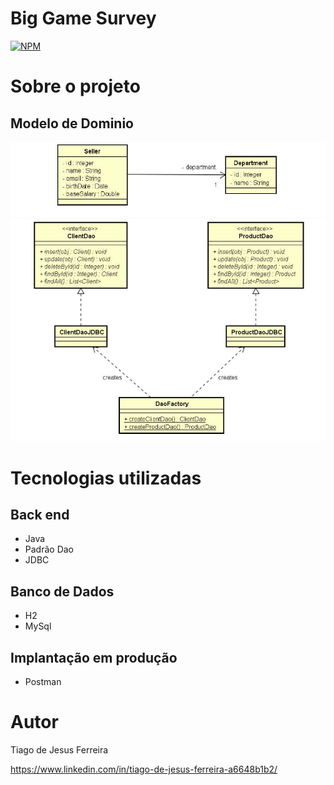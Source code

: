 # Big Game Survey 
[![NPM](https://img.shields.io/npm/l/react)](https://github.com/TiagoFerreirago/Gamesridt/blob/main/LICENSE) 

# Sobre o projeto


## Modelo de Dominio
![Modelo Conceitual](https://github.com/TiagoFerreirago/arqwork/blob/main/Captura%20de%20tela%202024-02-06%20155111.png)
![Modelo Conceitual](https://github.com/TiagoFerreirago/arqwork/blob/main/Captura%20de%20tela%202024-02-06%20155142.png)

# Tecnologias utilizadas
## Back end
- Java
- Padrão Dao
- JDBC
  
## Banco de Dados
- H2
- MySql
  
## Implantação em produção
- Postman

# Autor

Tiago de Jesus Ferreira

https://www.linkedin.com/in/tiago-de-jesus-ferreira-a6648b1b2/

